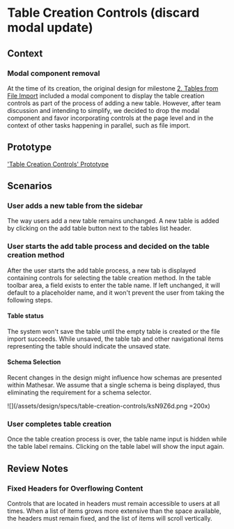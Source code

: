 # Table Creation Controls (discard modal update)

## Context

### Modal component removal
At the time of its creation, the original design for milestone [2. Tables from File Import](https://github.com/mathesar-foundation/mathesar/milestone/1) included a modal component to display the table creation controls as part of the process of adding a new table. However, after team discussion and intending to simplify, we decided to drop the modal component and favor incorporating controls at the page level and in the context of other tasks happening in parallel, such as file import.

## Prototype
['Table Creation Controls' Prototype](https://www.figma.com/proto/Uaf1ntcldzK2U41Jhw6vS2/Mathesar-MVP?page-id=1825%3A9345&node-id=1831%3A10912&viewport=570%2C566%2C0.10280735790729523&scaling=min-zoom)

## Scenarios
### User adds a new table from the sidebar
The way users add a new table remains unchanged. A new table is added by clicking on the add table button next to the tables list header.

### User starts the add table process and decided on the table creation method
After the user starts the add table process, a new tab is displayed containing controls for selecting the table creation method. In the table toolbar area, a field exists to enter the table name. If left unchanged, it will default to a placeholder name, and it won't prevent the user from taking the following steps.

#### Table status
The system won't save the table until the empty table is created or the file import succeeds. While unsaved, the table tab and other navigational items representing the table should indicate the unsaved state.

#### Schema Selection
Recent changes in the design might influence how schemas are presented within Mathesar. We assume that a single schema is being displayed, thus eliminating the requirement for a schema selector.

![](/assets/design/specs/table-creation-controls/ksN9Z6d.png =200x)

### User completes table creation
Once the table creation process is over, the table name input is hidden while the table label remains. Clicking on the table label will show the input again.

## Review Notes
### Fixed Headers for Overflowing Content
Controls that are located in headers must remain accessible to users at all times. When a list of items grows more extensive than the space available, the headers must remain fixed, and the list of items will scroll vertically.
